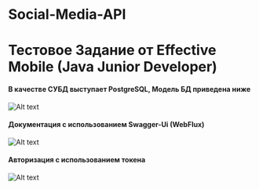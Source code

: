 # Social-Media-API
# Тестовое Задание от Effective Mobile (Java Junior Developer)


#### В качестве СУБД выступает PostgreSQL, Модель БД приведена ниже
![Alt text](https://i.imgur.com/a/dcZfhA.png)

#### Документация с использованием Swagger-Ui (WebFlux)
![Alt text](https://i.imgur.com/CEnjdN5.png)  

#### Авторизация с использованием токена
![Alt text](https://i.imgur.com/Dz5mHFa.png)

